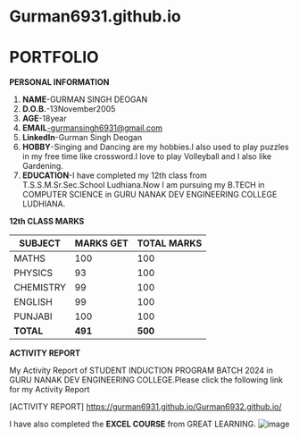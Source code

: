 # Gurman6931.github.io

# PORTFOLIO

**PERSONAL INFORMATION**

1. **NAME**-GURMAN SINGH DEOGAN
2. **D.O.B.**-13November2005
3. **AGE**-18year
4. **EMAIL**-gurmansingh6931@gmail.com
5. **LinkedIn**-Gurman Singh Deogan
6. **HOBBY**-Singing and Dancing are my hobbies.I also used to play puzzles in my free time like crossword.I love to play Volleyball and I also like Gardening.
7. **EDUCATION**-I have completed my 12th class from T.S.S.M.Sr.Sec.School Ludhiana.Now I am pursuing my B.TECH in COMPUTER SCIENCE in GURU NANAK DEV ENGINEERING COLLEGE LUDHIANA.


**12th CLASS MARKS**

|**SUBJECT**|**MARKS GET**|**TOTAL MARKS**|
|----------|----------|----------|
|  MATHS   |   100    |   100    |
| PHYSICS  |   93     |   100    |
|CHEMISTRY |   99     |   100    |
|  ENGLISH |   99     |   100    |
|  PUNJABI |   100    |   100    |
|**TOTAL** | **491**  | **500**  |


**ACTIVITY REPORT**

My Activity Report of STUDENT INDUCTION PROGRAM BATCH 2024 in GURU NANAK DEV ENGINEERING COLLEGE.Please click the following link for my Activity Report

[ACTIVITY REPORT] https://gurman6931.github.io/Gurman6932.github.io/

I have also completed the **EXCEL COURSE** from GREAT LEARNING.
![image](https://github.com/user-attachments/assets/a9d56df6-25bd-4758-b5fe-c681bb5b048b)


